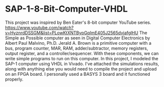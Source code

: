# SAP-1-8-Bit-Computer-VHDL
This project was inspired by Ben Eater's 8-bit computer YouTube series. https://www.youtube.com/watch?v=HyznrdDSSGM&list=PLowKtXNTBypGqImE405J2565dvjafglHU The Simple as Possible computer as seen in Digital Computer Electronics by Albert Paul Malvino, Ph.D. Jerald A. Brown is a primitive computer with a bus, program counter, MAR, RAM, adder/subtractor, memory registers, output register, and a controller/sequencer. With these components, we can write simple programs to run on this computer. In this project, I modeled the SAP-1 computer using VHDL in Vivado. I've attached the simulations results, along with anything else you would need to compile the project and upload on an FPGA board. I personally used a BASYS 3 board and it functioned properly. 
